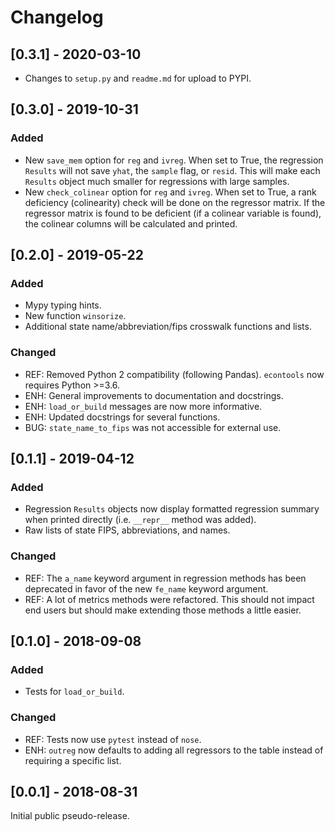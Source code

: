# Changelog

## [0.3.1] - 2020-03-10
- Changes to `setup.py` and `readme.md` for upload to PYPI.

## [0.3.0] - 2019-10-31

### Added
- New `save_mem` option for `reg` and `ivreg`. When set to True, the regression
  `Results` will not save `yhat`, the `sample` flag, or `resid`. This will make
  each `Results` object much smaller for regressions with large samples.
- New `check_colinear` option for `reg` and `ivreg`. When set to True,
  a rank deficiency (colinearity) check will be done on the regressor matrix.
  If the regressor matrix is found to be deficient (if a colinear variable is
  found), the colinear columns will be calculated and printed.

## [0.2.0] - 2019-05-22

### Added
- Mypy typing hints.
- New function `winsorize`.
- Additional state name/abbreviation/fips crosswalk functions and lists.

### Changed
- REF: Removed Python 2 compatibility (following Pandas). `econtools` now
  requires Python >=3.6.
- ENH: General improvements to documentation and docstrings.
- ENH: `load_or_build` messages are now more informative.
- ENH: Updated docstrings for several functions.
- BUG: `state_name_to_fips` was not accessible for external use.


## [0.1.1] - 2019-04-12

### Added
- Regression `Results` objects now display formatted regression summary when
  printed directly (i.e. `__repr__` method was added).
- Raw lists of state FIPS, abbreviations, and names.

### Changed
- REF: The `a_name` keyword argument in regression methods has been deprecated in
  favor of the new `fe_name` keyword argument.
- REF: A lot of metrics methods were refactored. This should not impact end users
  but should make extending those methods a little easier.

## [0.1.0] - 2018-09-08

### Added
- Tests for `load_or_build`.

### Changed
- REF: Tests now use `pytest` instead of `nose`.
- ENH: `outreg` now defaults to adding all regressors to the table instead of
  requiring a specific list.


## [0.0.1] - 2018-08-31
Initial public pseudo-release.
